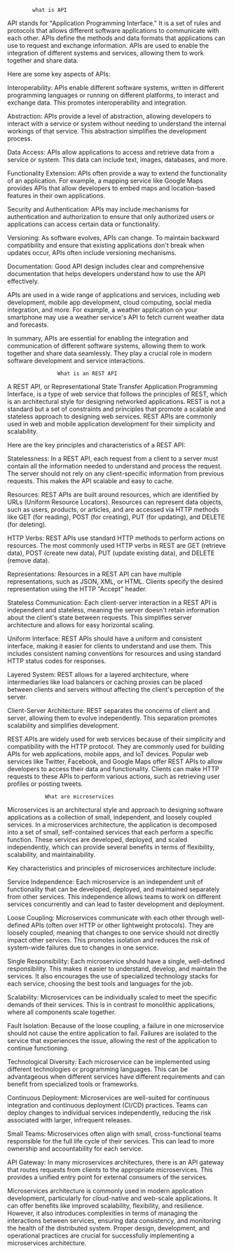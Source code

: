             what is API
API stands for "Application Programming Interface." It is a set of rules and protocols that allows different software applications to communicate with each other. APIs define the methods and data formats that applications can use to request and exchange information. APIs are used to enable the integration of different systems and services, allowing them to work together and share data.

Here are some key aspects of APIs:

Interoperability: APIs enable different software systems, written in different programming languages or running on different platforms, to interact and exchange data. This promotes interoperability and integration.

Abstraction: APIs provide a level of abstraction, allowing developers to interact with a service or system without needing to understand the internal workings of that service. This abstraction simplifies the development process.

Data Access: APIs allow applications to access and retrieve data from a service or system. This data can include text, images, databases, and more.

Functionality Extension: APIs often provide a way to extend the functionality of an application. For example, a mapping service like Google Maps provides APIs that allow developers to embed maps and location-based features in their own applications.

Security and Authentication: APIs may include mechanisms for authentication and authorization to ensure that only authorized users or applications can access certain data or functionality.

Versioning: As software evolves, APIs can change. To maintain backward compatibility and ensure that existing applications don't break when updates occur, APIs often include versioning mechanisms.

Documentation: Good API design includes clear and comprehensive documentation that helps developers understand how to use the API effectively.

APIs are used in a wide range of applications and services, including web development, mobile app development, cloud computing, social media integration, and more. For example, a weather application on your smartphone may use a weather service's API to fetch current weather data and forecasts.

In summary, APIs are essential for enabling the integration and communication of different software systems, allowing them to work together and share data seamlessly. They play a crucial role in modern software development and service interactions.





                    What is an REST API

A REST API, or Representational State Transfer Application Programming Interface, is a type of web service that follows the principles of REST, which is an architectural style for designing networked applications. REST is not a standard but a set of constraints and principles that promote a scalable and stateless approach to designing web services. REST APIs are commonly used in web and mobile application development for their simplicity and scalability.

Here are the key principles and characteristics of a REST API:

Statelessness: In a REST API, each request from a client to a server must contain all the information needed to understand and process the request. The server should not rely on any client-specific information from previous requests. This makes the API scalable and easy to cache.

Resources: REST APIs are built around resources, which are identified by URLs (Uniform Resource Locators). Resources can represent data objects, such as users, products, or articles, and are accessed via HTTP methods like GET (for reading), POST (for creating), PUT (for updating), and DELETE (for deleting).

HTTP Verbs: REST APIs use standard HTTP methods to perform actions on resources. The most commonly used HTTP verbs in REST are GET (retrieve data), POST (create new data), PUT (update existing data), and DELETE (remove data).

Representations: Resources in a REST API can have multiple representations, such as JSON, XML, or HTML. Clients specify the desired representation using the HTTP "Accept" header.

Stateless Communication: Each client-server interaction in a REST API is independent and stateless, meaning the server doesn't retain information about the client's state between requests. This simplifies server architecture and allows for easy horizontal scaling.

Uniform Interface: REST APIs should have a uniform and consistent interface, making it easier for clients to understand and use them. This includes consistent naming conventions for resources and using standard HTTP status codes for responses.

Layered System: REST allows for a layered architecture, where intermediaries like load balancers or caching proxies can be placed between clients and servers without affecting the client's perception of the server.

Client-Server Architecture: REST separates the concerns of client and server, allowing them to evolve independently. This separation promotes scalability and simplifies development.

REST APIs are widely used for web services because of their simplicity and compatibility with the HTTP protocol. They are commonly used for building APIs for web applications, mobile apps, and IoT devices. Popular web services like Twitter, Facebook, and Google Maps offer REST APIs to allow developers to access their data and functionality. Clients can make HTTP requests to these APIs to perform various actions, such as retrieving user profiles or posting tweets.




                What are microservices

Microservices is an architectural style and approach to designing software applications as a collection of small, independent, and loosely coupled services. In a microservices architecture, the application is decomposed into a set of small, self-contained services that each perform a specific function. These services are developed, deployed, and scaled independently, which can provide several benefits in terms of flexibility, scalability, and maintainability.

Key characteristics and principles of microservices architecture include:

Service Independence: Each microservice is an independent unit of functionality that can be developed, deployed, and maintained separately from other services. This independence allows teams to work on different services concurrently and can lead to faster development and deployment.

Loose Coupling: Microservices communicate with each other through well-defined APIs (often over HTTP or other lightweight protocols). They are loosely coupled, meaning that changes to one service should not directly impact other services. This promotes isolation and reduces the risk of system-wide failures due to changes in one service.

Single Responsibility: Each microservice should have a single, well-defined responsibility. This makes it easier to understand, develop, and maintain the services. It also encourages the use of specialized technology stacks for each service, choosing the best tools and languages for the job.

Scalability: Microservices can be individually scaled to meet the specific demands of their services. This is in contrast to monolithic applications, where all components scale together.

Fault Isolation: Because of the loose coupling, a failure in one microservice should not cause the entire application to fail. Failures are isolated to the service that experiences the issue, allowing the rest of the application to continue functioning.

Technological Diversity: Each microservice can be implemented using different technologies or programming languages. This can be advantageous when different services have different requirements and can benefit from specialized tools or frameworks.

Continuous Deployment: Microservices are well-suited for continuous integration and continuous deployment (CI/CD) practices. Teams can deploy changes to individual services independently, reducing the risk associated with larger, infrequent releases.

Small Teams: Microservices often align with small, cross-functional teams responsible for the full life cycle of their services. This can lead to more ownership and accountability for each service.

API Gateway: In many microservices architectures, there is an API gateway that routes requests from clients to the appropriate microservices. This provides a unified entry point for external consumers of the services.

Microservices architecture is commonly used in modern application development, particularly for cloud-native and web-scale applications. It can offer benefits like improved scalability, flexibility, and resilience. However, it also introduces complexities in terms of managing the interactions between services, ensuring data consistency, and monitoring the health of the distributed system. Proper design, development, and operational practices are crucial for successfully implementing a microservices architecture.